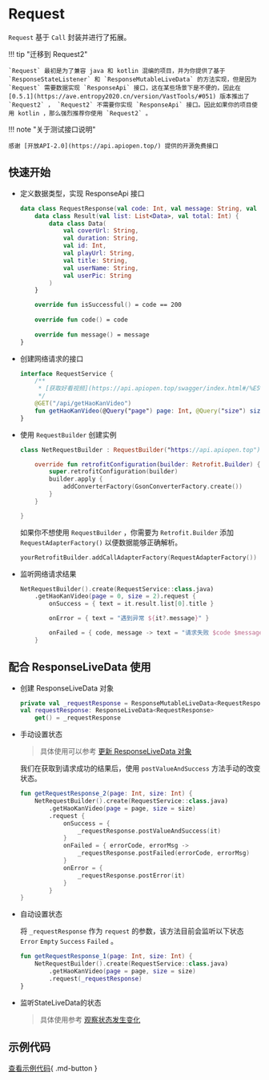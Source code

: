 # Request

`Request` 基于 `Call` 封装并进行了拓展。

!!! tip "迁移到 Request2"

    `Request` 最初是为了兼容 java 和 kotlin 混编的项目，并为你提供了基于 `ResponseStateListener` 和 `ResponseMutableLiveData` 的方法实现，但是因为 `Request` 需要数据实现 `ResponseApi` 接口，这在某些场景下是不便的，因此在 [0.5.1](https://ave.entropy2020.cn/version/VastTools/#051) 版本推出了 `Request2` ， `Request2` 不需要你实现 `ResponseApi` 接口。因此如果你的项目使用 kotlin ，那么强烈推荐你使用 `Request2` 。

!!! note "关于测试接口说明"

    感谢 [开放API-2.0](https://api.apiopen.top/) 提供的开源免费接口

## 快速开始

- 定义数据类型，实现 ResponseApi 接口

    ```kotlin
    data class RequestResponse(val code: Int, val message: String, val result: Result) : ResponseApi {
        data class Result(val list: List<Data>, val total: Int) {
            data class Data(
                val coverUrl: String, 
                val duration: String, 
                val id: Int, 
                val playUrl: String,
                val title: String,
                val userName: String,
                val userPic: String
            )
        }

        override fun isSuccessful() = code == 200
        
        override fun code() = code
        
        override fun message() = message
    }
    ```

- 创建网络请求的接口

    ```kotlin
    interface RequestService {
        /**
         * [获取好看视频](https://api.apiopen.top/swagger/index.html#/%E5%BC%80%E6%94%BE%E6%8E%A5%E5%8F%A3/get_api_getHaoKanVideo)
         */
        @GET("/api/getHaoKanVideo")
        fun getHaoKanVideo(@Query("page") page: Int, @Query("size") size: Int): Request<RequestResponse>
    }
    ```

- 使用 `RequestBuilder` 创建实例

    ```kotlin
    class NetRequestBuilder : RequestBuilder("https://api.apiopen.top") {

        override fun retrofitConfiguration(builder: Retrofit.Builder) {
            super.retrofitConfiguration(builder)
            builder.apply {
                addConverterFactory(GsonConverterFactory.create())
            }
        }

    }
    ```

    如果你不想使用 `RequestBuilder` ，你需要为 `Retrofit.Builder` 添加 `RequestAdapterFactory()` 以便数据能够正确解析。

    ```kotlin
    yourRetrofitBuilder.addCallAdapterFactory(RequestAdapterFactory())
    ```

- 监听网络请求结果

    ```kotlin
    NetRequestBuilder().create(RequestService::class.java)
        .getHaoKanVideo(page = 0, size = 2).request {
            onSuccess = { text = it.result.list[0].title }

            onError = { text = "遇到异常 ${it?.message}" }

            onFailed = { code, message -> text = "请求失败 $code $message" }
        }
    ```

## 配合 ResponseLiveData 使用

- 创建 ResponseLiveData 对象

    ```kotlin
    private val _requestResponse = ResponseMutableLiveData<RequestResponse>()
    val requestResponse: ResponseLiveData<RequestResponse>
        get() = _requestResponse
    ```

- 手动设置状态

    > 具体使用可以参考 [更新 ResponseLiveData 对象](https://ave.entropy2020.cn/documents/VastTools/core-topics/connectivity/performing-network-operations/ResponseLiveData/#responselivedata_4)

    我们在获取到请求成功的结果后，使用 `postValueAndSuccess` 方法手动的改变状态。

    ```kotlin
    fun getRequestResponse_2(page: Int, size: Int) {
        NetRequestBuilder().create(RequestService::class.java)
            .getHaoKanVideo(page = page, size = size)
            .request {
                onSuccess = {
                    _requestResponse.postValueAndSuccess(it)
                }
                onFailed = { errorCode, errorMsg ->
                    _requestResponse.postFailed(errorCode, errorMsg)
                }
                onError = {
                    _requestResponse.postError(it)
                }
            }
    }
    ```

- 自动设置状态

    将 `_requestResponse` 作为 `request` 的参数，该方法目前会监听以下状态 `Error` `Empty` `Success` `Failed` 。

    ```kotlin
    fun getRequestResponse_1(page: Int, size: Int) {
        NetRequestBuilder().create(RequestService::class.java)
            .getHaoKanVideo(page = page, size = size)
            .request(_requestResponse)
    }
    ```

- 监听StateLiveData的状态

    > 具体使用参考 [观察状态发生变化](https://ave.entropy2020.cn/documents/VastTools/core-topics/connectivity/performing-network-operations/ResponseLiveData/#_3)

## 示例代码

[查看示例代码](https://github.com/SakurajimaMaii/Android-Vast-Extension/blob/develop/app-compose/src/main/java/com/ave/vastgui/appcompose/example/net/Request.kt){ .md-button }
